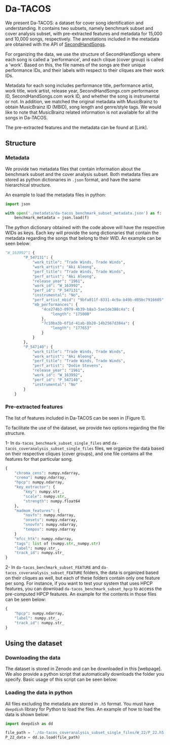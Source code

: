 # Da-TACOS

We present Da-TACOS: a dataset for cover song identification and understanding. It contains two subsets, namely benchmark subset and cover analysis subset, with pre-extracted features and metadata for 15,000 and 10,000 songs, respectively. The annotations included in the metadata are obtained with the API of [SecondHandSongs](https://secondhandsongs.com).

For organizing the data, we use the structure of SecondHandSongs where each song is called a 'performance', and each clique (cover group) is called a 'work'. Based on this, the file names of the songs are their unique performance IDs, and their labels with respect to their cliques are their work IDs.

Metadata for each song includes performance title, performance artist, work title, work artist, release year, SecondHandSongs.com performance ID, SecondHandSongs.com work ID, and whether the song is instrumental or not. In addition, we matched the original metadata with MusicBrainz to obtain MusicBrainz ID (MBID), song length and genre/style tags. We would like to note that MusicBrainz related information is not available for all the songs in Da-TACOS.

The pre-extracted features and the metadata can be found at [Link].

## Structure

### Metadata

We provide two metadata files that contain information about the benchmark subset and the cover analysis subset. Both metadata files are stored as python dictionaries in `.json` format, and have the same hierarchical structure. 

An example to load the metadata files in python:

```python
import json

with open('./metadata/da-tacos_benchmark_subset_metadata.json') as f:
	benchmark_metadata = json.load(f)
```

The python dictionary obtained with the code above will have the respective WIDs as keys. Each key will provide the song dictionaries that contain the metadata regarding the songs that belong to their WID. An example can be seen below:

```python
"W_163992": {
		"P_547131": {
			"work_title": "Trade Winds, Trade Winds",
			"work_artist": "Aki Aleong",
			"perf_title": "Trade Winds, Trade Winds",
			"perf_artist": "Aki Aleong",
			"release_year": "1961",
			"work_id": "W_163992",
			"perf_id": "P_547131",
			"instrumental": "No",
			"perf_artist_mbid": "9bfa011f-8331-4c9a-b49b-d05bc7916605",
			"mb_performances": {
				"4ce274b3-0979-4b39-b8a3-5ae1de388c4a": {
					"length": "175000"
				},
				"7c10ba3b-6f1d-41ab-8b20-14b2567d384a": {
					"length": "177653"
				}
			}
		},
		"P_547140": {
			"work_title": "Trade Winds, Trade Winds",
			"work_artist": "Aki Aleong",
			"perf_title": "Trade Winds, Trade Winds",
			"perf_artist": "Dodie Stevens",
			"release_year": "1961",
			"work_id": "W_163992",
			"perf_id": "P_547140",
			"instrumental": "No"
		}
	}
```


### Pre-extracted features

The list of features included in Da-TACOS can be seen in [Figure 1].

To facilitate the use of the dataset, we provide two options regarding the file structure.

1- In `da-tacos_benchmark_subset_single_files` and `da-tacos_coveranalysis_subset_single_files` files, we organize the data based on their respective cliques (cover groups), and one file contains all the features for that particular song. 

```python
{
	"chroma_cens": numpy.ndarray,
	"crema": numpy.ndarray,
	"hpcp": numpy.ndarray,
	"key_extractor": {
		"key": numpy.str_,
		"scale": numpy.str,_
		"strength": numpy.float64
	},
	"madmom_features": {
		"novfn": numpy.ndarray, 
		"onsets": numpy.ndarray,
		"snovfn": numpy.ndarray,
		"tempos": numpy.ndarray
	}
	"mfcc_htk": numpy.ndarray,
	"tags": list of (numpy.str,_numpy.str)
	"label": numpy.str_,
	"track_id": numpy.str_
}


```

2- In `da-tacos_benchmark_subset_FEATURE` and `da-tacos_coveranalysis_subset_FEATURE` folders, the data is organized based on their cliques as well, but each of these folders contain only one feature per song. For instance, if you want to test your system that uses HPCP features, you can download `da-tacos_benchmark_subset_hpcp` to access the pre-computed HPCP features. An example for the contents in those files can be seen below:

```python
{
	"hpcp": numpy.ndarray,
	"label": numpy.str_,
	"track_id": numpy.str_
}


```

## Using the dataset

### Downloading the data

The dataset is stored in Zenodo and can be downloaded in this [webpage]. We also provide a python script that automatically downloads the folder you specify. Basic usage of this script can be seen below:

### Loading the data in python

All files excluding the metadata are stored in `.h5` format. You must have `deepdish` library for Python to load the files. An example of how to load the data is shown below:

```python
import deepdish as dd

file_path = './da-tacos_coveranalysis_subset_single_files/W_22/P_22.h5'
P_22_data = dd.io.load(file_path)
```
